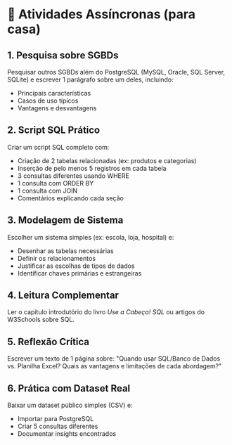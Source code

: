 # 🏡 Atividades Assíncronas (para casa)

## 1. Pesquisa sobre SGBDs
Pesquisar outros SGBDs além do PostgreSQL (MySQL, Oracle, SQL Server, SQLite) e escrever 1 parágrafo sobre um deles, incluindo:
- Principais características
- Casos de uso típicos
- Vantagens e desvantagens

## 2. Script SQL Prático
Criar um script SQL completo com:
- Criação de 2 tabelas relacionadas (ex: produtos e categorias)
- Inserção de pelo menos 5 registros em cada tabela
- 3 consultas diferentes usando WHERE
- 1 consulta com ORDER BY
- 1 consulta com JOIN
- Comentários explicando cada seção

## 3. Modelagem de Sistema
Escolher um sistema simples (ex: escola, loja, hospital) e:
- Desenhar as tabelas necessárias
- Definir os relacionamentos
- Justificar as escolhas de tipos de dados
- Identificar chaves primárias e estrangeiras

## 4. Leitura Complementar
Ler o capítulo introdutório do livro *Use a Cabeça! SQL* ou artigos do W3Schools sobre SQL.

## 5. Reflexão Crítica
Escrever um texto de 1 página sobre:
"Quando usar SQL/Banco de Dados vs. Planilha Excel? Quais as vantagens e limitações de cada abordagem?"

## 6. Prática com Dataset Real
Baixar um dataset público simples (CSV) e:
- Importar para PostgreSQL
- Criar 5 consultas diferentes
- Documentar insights encontrados